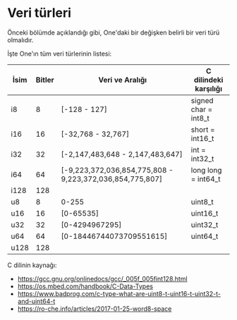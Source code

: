 # Veri türleri

Önceki bölümde açıklandığı gibi, One'daki bir değişken belirli bir veri türü olmalıdır.

İşte One'ın tüm veri türlerinin listesi:

| İsim | Bitler | Veri ve Aralığı                                          | C dilindeki karşılığı  |
| ---- | ------ | -------------------------------------------------------- | ---------------------- |
| i8   | 8      | [-128 - 127]                                             | signed char = int8_t   |
| i16  | 16     | [-32,768 - 32,767]                                       | short = int16_t        |
| i32  | 32     | [-2,147,483,648 - 2,147,483,647]                         | int = int32_t          |
| i64  | 64     | [-9,223,372,036,854,775,808 - 9,223,372,036,854,775,807] | long long = int64_t    |
| i128 | 128    |                                                          |                        |
| u8   | 8      | 0-255                                                    | uint8_t                |
| u16  | 16     | [0-65535]                                                | uint16_t               |
| u32  | 32     | [0-4294967295]                                           | uint32_t               |
| u64  | 64     | [0-18446744073709551615]                                 | uint64_t               |
| u128 | 128    |                                                          |                        |

C dilinin kaynağı:

- <https://gcc.gnu.org/onlinedocs/gcc/_005f_005fint128.html>
- <https://os.mbed.com/handbook/C-Data-Types>
- <https://www.badprog.com/c-type-what-are-uint8-t-uint16-t-uint32-t-and-uint64-t>
- <https://ro-che.info/articles/2017-01-25-word8-space>
